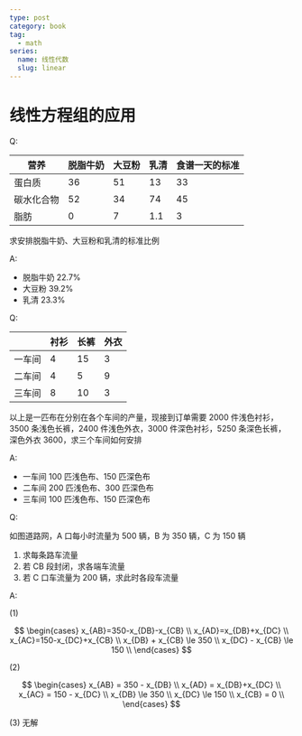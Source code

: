 ```yaml
---
type: post
category: book
tag:
  - math
series:
  name: 线性代数
  slug: linear
---
```


# 线性方程组的应用

Q:

| 营养       | 脱脂牛奶 | 大豆粉 | 乳清 | 食谱一天的标准 |
| ---------- | -------- | ------ | ---- | -------------- |
| 蛋白质     | 36       | 51     | 13   | 33             |
| 碳水化合物 | 52       | 34     | 74   | 45             |
| 脂肪       | 0        | 7      | 1.1  | 3              |

求安排脱脂牛奶、大豆粉和乳清的标准比例

A:

- 脱脂牛奶 22.7%
- 大豆粉 39.2%
- 乳清 23.3%

Q:

|        | 衬衫 | 长裤 | 外衣 |
| ------ | ---- | ---- | ---- |
| 一车间 | 4    | 15   | 3    |
| 二车间 | 4    | 5    | 9    |
| 三车间 | 8    | 10   | 3    |

以上是一匹布在分别在各个车间的产量，现接到订单需要 2000 件浅色衬衫，3500 条浅色长裤，2400 件浅色外衣，3000 件深色衬衫，5250 条深色长裤，深色外衣 3600，求三个车间如何安排

A:

- 一车间 100 匹浅色布、150 匹深色布
- 二车间 200 匹浅色布、300 匹深色布
- 三车间 100 匹浅色布、150 匹深色布

Q:

<!-- ![道路网](./2021-04-01.svg) -->

如图道路网，A 口每小时流量为 500 辆，B 为 350 辆，C 为 150 辆

1. 求每条路车流量
2. 若 CB 段封闭，求各端车流量
3. 若 C 口车流量为 200 辆，求此时各段车流量

A:

(1)

$$
\begin{cases}
    x_{AB}=350-x_{DB}-x_{CB} \\
    x_{AD}=x_{DB}+x_{DC} \\
    x_{AC}=150-x_{DC}+x_{CB} \\
    x_{DB} + x_{CB} \le 350 \\
    x_{DC} - x_{CB} \le 150 \\
\end{cases}
$$

(2)

$$
\begin{cases}
    x_{AB} = 350 - x_{DB} \\
    x_{AD} = x_{DB}+x_{DC} \\
    x_{AC} = 150 - x_{DC} \\
    x_{DB} \le 350 \\
    x_{DC} \le 150 \\
    x_{CB} = 0 \\
\end{cases}
$$

(3) 无解
